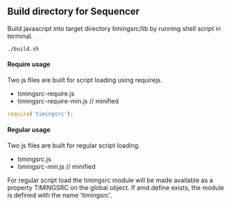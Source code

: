 ## Build directory for Sequencer

Build javascript into target directory timingsrc/lib by running shell script in terminal.

```
./build.sh
```

#### Require usage
Two js files are built for script loading using requirejs. 

- timingsrc-require.js
- timingsrc-require-min.js // minified

```javascript
require('timingsrc');
```

#### Regular usage
Two js files are built for regular script loading.

- timingsrc.js 
- timingsrc-min.js  // minified

For regular script load the timingsrc module will be made available as a property TIMINGSRC on the global object. If amd.define exists, the module is defined with the name 'timingsrc'.





